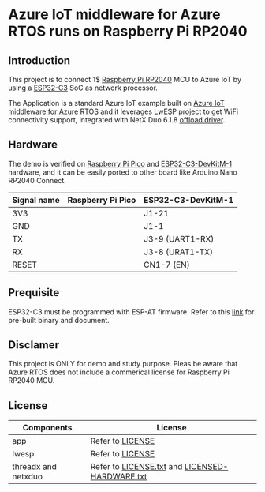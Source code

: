 # Azure IoT middleware for Azure RTOS runs on Raspberry Pi RP2040

## Introduction

This project is to connect 1$ [Raspberry Pi RP2040](https://www.raspberrypi.org/documentation/microcontrollers/rp2040.html) MCU to Azure IoT by using a [ESP32-C3](https://www.espressif.com/en/products/socs/esp32-c3) SoC as network processor. 

The Application is a standard Azure IoT example built on [Azure IoT middleware for Azure RTOS](https://github.com/azure-rtos/netxduo/blob/master/addons/azure_iot/docs/README.md) and it leverages [LwESP](https://github.com/MaJerle/lwesp) project to get WiFi connectivity support, integrated with NetX Duo 6.1.8 [offload driver](https://docs.microsoft.com/en-us/azure/rtos/netx-duo/chapter5#tcpip-offload-driver-guidance). 

## Hardware

The demo is verified on [Raspberry Pi Pico](https://www.st.com/en/evaluation-tools/b-l4s5i-iot01a.html) and [ESP32-C3-DevKitM-1](https://docs.espressif.com/projects/esp-idf/en/latest/esp32c3/hw-reference/esp32c3/user-guide-devkitm-1.html) hardware, and it can be easily ported to other board like Arduino Nano RP2040 Connect. 

| Signal name | Raspberry Pi Pico | ESP32-C3-DevKitM-1 |
| ---- |  ----  | ---- |
| 3V3  |  | J1-21  |
| GND |    | J1-1   | 
| TX  |  | J3-9 (UART1-RX) | 
| RX  |  | J3-8 (URAT1-TX) | 
| RESET |  | CN1-7 (EN) |

## Prequisite 

ESP32-C3 must be programmed with ESP-AT firmware. Refer to this [link](https://download.espressif.com/esp_at/firmware/ESP32C3/ESP32-C3-MINI-1_AT_Bin_V2.2.0.0.zip) for pre-built binary and document. 

## Disclamer 

This project is ONLY for demo and study purpose. Pleas be aware that Azure RTOS does not include a commerical license for Raspberry Pi RP2040 MCU. 

## License

| Components | License
| ---- |  ----  | 
| app  | Refer to [LICENSE](./LICENSE)  |
| lwesp | Refer to [LICENSE](./lwesp/LICENSE)  |
| threadx and netxduo | Refer to [LICENSE.txt](./threadx/LICENSE.txt) and [LICENSED-HARDWARE.txt](./threadx/LICENSED-HARDWARE.txt) | 

